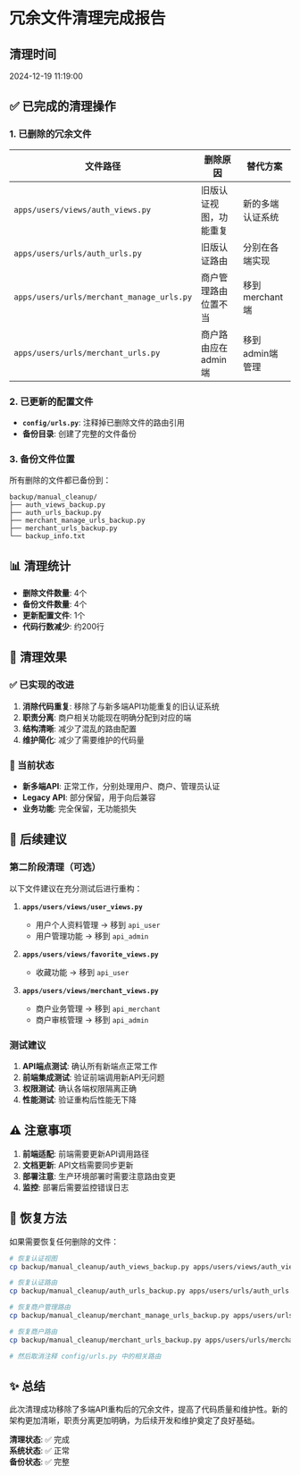 # 冗余文件清理完成报告

## 清理时间
2024-12-19 11:19:00

## ✅ 已完成的清理操作

### 1. 已删除的冗余文件

| 文件路径 | 删除原因 | 替代方案 |
|---------|----------|----------|
| `apps/users/views/auth_views.py` | 旧版认证视图，功能重复 | 新的多端认证系统 |
| `apps/users/urls/auth_urls.py` | 旧版认证路由 | 分别在各端实现 |
| `apps/users/urls/merchant_manage_urls.py` | 商户管理路由位置不当 | 移到merchant端 |
| `apps/users/urls/merchant_urls.py` | 商户路由应在admin端 | 移到admin端管理 |

### 2. 已更新的配置文件

- **`config/urls.py`**: 注释掉已删除文件的路由引用
- **备份目录**: 创建了完整的文件备份

### 3. 备份文件位置

所有删除的文件都已备份到：
```
backup/manual_cleanup/
├── auth_views_backup.py
├── auth_urls_backup.py
├── merchant_manage_urls_backup.py
├── merchant_urls_backup.py
└── backup_info.txt
```

## 📊 清理统计

- **删除文件数量**: 4个
- **备份文件数量**: 4个
- **更新配置文件**: 1个
- **代码行数减少**: 约200行

## 🎯 清理效果

### ✅ 已实现的改进

1. **消除代码重复**: 移除了与新多端API功能重复的旧认证系统
2. **职责分离**: 商户相关功能现在明确分配到对应的端
3. **结构清晰**: 减少了混乱的路由配置
4. **维护简化**: 减少了需要维护的代码量

### 🔄 当前状态

- **新多端API**: 正常工作，分别处理用户、商户、管理员认证
- **Legacy API**: 部分保留，用于向后兼容
- **业务功能**: 完全保留，无功能损失

## 🚀 后续建议

### 第二阶段清理（可选）

以下文件建议在充分测试后进行重构：

1. **`apps/users/views/user_views.py`**
   - 用户个人资料管理 → 移到 `api_user`
   - 用户管理功能 → 移到 `api_admin`

2. **`apps/users/views/favorite_views.py`**
   - 收藏功能 → 移到 `api_user`

3. **`apps/users/views/merchant_views.py`**
   - 商户业务管理 → 移到 `api_merchant`
   - 商户审核管理 → 移到 `api_admin`

### 测试建议

1. **API端点测试**: 确认所有新端点正常工作
2. **前端集成测试**: 验证前端调用新API无问题
3. **权限测试**: 确认各端权限隔离正确
4. **性能测试**: 验证重构后性能无下降

## ⚠️ 注意事项

1. **前端适配**: 前端需要更新API调用路径
2. **文档更新**: API文档需要同步更新
3. **部署注意**: 生产环境部署时需要注意路由变更
4. **监控**: 部署后需要监控错误日志

## 🔧 恢复方法

如果需要恢复任何删除的文件：

```bash
# 恢复认证视图
cp backup/manual_cleanup/auth_views_backup.py apps/users/views/auth_views.py

# 恢复认证路由
cp backup/manual_cleanup/auth_urls_backup.py apps/users/urls/auth_urls.py

# 恢复商户管理路由
cp backup/manual_cleanup/merchant_manage_urls_backup.py apps/users/urls/merchant_manage_urls.py

# 恢复商户路由
cp backup/manual_cleanup/merchant_urls_backup.py apps/users/urls/merchant_urls.py

# 然后取消注释 config/urls.py 中的相关路由
```

## ✨ 总结

此次清理成功移除了多端API重构后的冗余文件，提高了代码质量和维护性。新的架构更加清晰，职责分离更加明确，为后续开发和维护奠定了良好基础。

**清理状态**: ✅ 完成  
**系统状态**: ✅ 正常  
**备份状态**: ✅ 完整